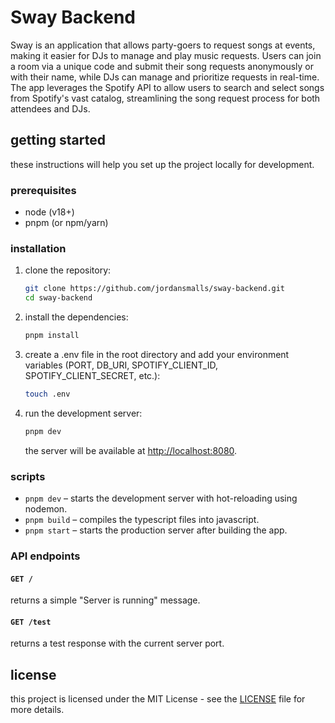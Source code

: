 # Sway Backend
Sway is an application that allows party-goers to request songs at events, making it easier for DJs to manage and play music requests. Users can join a room via a unique code and submit their song requests anonymously or with their name, while DJs can manage and prioritize requests in real-time. The app leverages the Spotify API to allow users to search and select songs from Spotify's vast catalog, streamlining the song request process for both attendees and DJs.

## getting started
these instructions will help you set up the project locally for development.

### prerequisites

- node (v18+)
- pnpm (or npm/yarn)

### installation

1. clone the repository:

   ```bash
   git clone https://github.com/jordansmalls/sway-backend.git
   cd sway-backend
   ```
2. install the dependencies:

    ```bash
    pnpm install
    ```
3. create a .env file in the root directory and add your environment variables (PORT, DB_URI, SPOTIFY_CLIENT_ID, SPOTIFY_CLIENT_SECRET, etc.):

    ```bash
    touch .env
    ```

4. run the development server:

   ```bash
   pnpm dev
   ```

   the server will be available at [http://localhost:8080](http://localhost:8080).


### scripts

- `pnpm dev` – starts the development server with hot-reloading using nodemon.
- `pnpm build` – compiles the typescript files into javascript.
- `pnpm start` – starts the production server after building the app.

### API endpoints

#### `GET /`
returns a simple "Server is running" message.

#### `GET /test`
returns a test response with the current server port.


## license

this project is licensed under the MIT License - see the [LICENSE](LICENSE) file for more details.